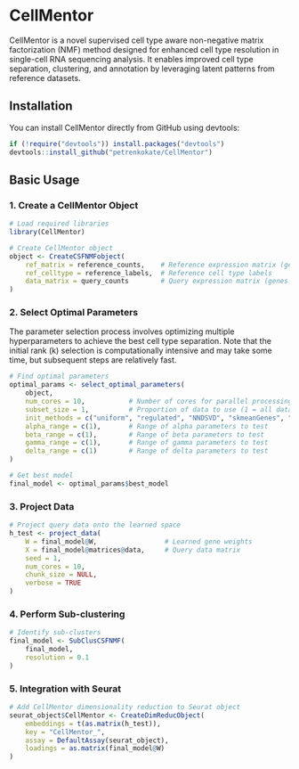 # CellMentor

CellMentor is a novel supervised cell type aware non-negative matrix factorization (NMF) method designed for enhanced cell type resolution in single-cell RNA sequencing analysis. It enables improved cell type separation, clustering, and annotation by leveraging latent patterns from reference datasets.

## Installation

You can install CellMentor directly from GitHub using devtools:

```R
if (!require("devtools")) install.packages("devtools")
devtools::install_github("petrenkokate/CellMentor")
```

## Basic Usage

### 1. Create a CellMentor Object

```R
# Load required libraries
library(CellMentor)

# Create CellMentor object
object <- CreateCSFNMFobject(
    ref_matrix = reference_counts,    # Reference expression matrix (genes × cells)
    ref_celltype = reference_labels,  # Reference cell type labels
    data_matrix = query_counts        # Query expression matrix (genes × cells)
)
```

### 2. Select Optimal Parameters

The parameter selection process involves optimizing multiple hyperparameters to achieve the best cell type separation. Note that the initial rank (k) selection is computationally intensive and may take some time, but subsequent steps are relatively fast.

```R
# Find optimal parameters
optimal_params <- select_optimal_parameters(
    object,
    num_cores = 10,           # Number of cores for parallel processing
    subset_size = 1,          # Proportion of data to use (1 = all data)
    init_methods = c("uniform", "regulated", "NNDSVD", "skmeanGenes", "skmeanCells"), # initialization methods
    alpha_range = c(1),       # Range of alpha parameters to test
    beta_range = c(1),        # Range of beta parameters to test
    gamma_range = c(1),       # Range of gamma parameters to test
    delta_range = c(1)        # Range of delta parameters to test
)

# Get best model
final_model <- optimal_params$best_model
```

### 3. Project Data

```R
# Project query data onto the learned space
h_test <- project_data(
    W = final_model@W,                 # Learned gene weights
    X = final_model@matrices@data,     # Query data matrix
    seed = 1,
    num_cores = 10,
    chunk_size = NULL,
    verbose = TRUE
)
```

### 4. Perform Sub-clustering

```R
# Identify sub-clusters
final_model <- SubClusCSFNMF(
    final_model, 
    resolution = 0.1
)
```

### 5. Integration with Seurat

```R
# Add CellMentor dimensionality reduction to Seurat object
seurat_object$CellMentor <- CreateDimReducObject(
    embeddings = t(as.matrix(h_test)),
    key = "CellMentor_",
    assay = DefaultAssay(seurat_object),
    loadings = as.matrix(final_model@W)
)
```
